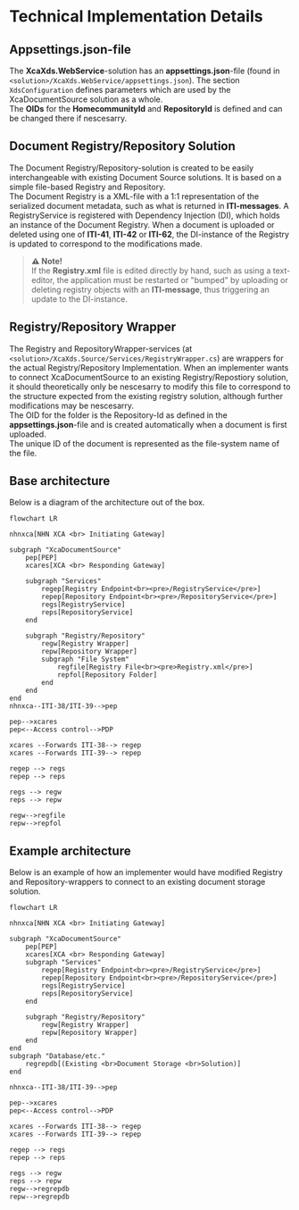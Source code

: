 # Technical Implementation Details

## Appsettings.json-file
The **XcaXds.WebService**-solution has an **appsettings.json**-file (found in `<solution>/XcaXds.WebService/appsettings.json`). The section `XdsConfiguration` defines parameters which are used by the XcaDocumentSource solution as a whole.  
The **OIDs** for the **HomecommunityId** and **RepositoryId** is defined and can be changed there if nescesarry.


## Document Registry/Repository Solution
The Document Registry/Repository-solution is created to be easily interchangeable with existing Document Source solutions. It is based on a simple file-based Registry and Repository.  
The Document Registry is a XML-file with a 1:1 representation of the serialized document metadata, such as what is returned in **ITI-messages**.
A RegistryService is registered with Dependency Injection (DI), which holds an instance of the Document Registry. When a document is uploaded or deleted using one of **ITI-41**, **ITI-42** or **ITI-62**, the DI-instance of the Registry is updated to correspond to the modifications made. 
> **⚠️ Note!** <br> If the **Registry.xml** file is edited directly by hand, such as using a text-editor, the application must be restarted or "bumped" by uploading or deleting registry objects with an **ITI-message**, thus triggering an update to the DI-instance.

## Registry/Repository Wrapper
The Registry and RepositoryWrapper-services (at `<solution>/XcaXds.Source/Services/RegistryWrapper.cs`) are wrappers for the actual Registry/Repository Implementation.
When an implementer wants to connect XcaDocumentSource to an existing Registry/Repostiory solution, it should theoretically only be nescesarry to modify this file to correspond to the structure expected from the existing registry solution, although further modifications may be nescesarry.  
The OID for the folder is the Repository-Id as defined in the **appsettings.json**-file and is created automatically when a document is first uploaded.  
The unique ID of the document is represented as the file-system name of the file.

## Base architecture
Below is a diagram of the architecture out of the box.
```mermaid
flowchart LR

nhnxca[NHN XCA <br> Initiating Gateway]

subgraph "XcaDocumentSource"
    pep[PEP]
    xcares[XCA <br> Responding Gateway]

    subgraph "Services"
        regep[Registry Endpoint<br><pre>/RegistryService</pre>]
        repep[Repository Endpoint<br><pre>/RepositoryService</pre>]
        regs[RegistryService]
        reps[RepositoryService]
    end

    subgraph "Registry/Repository"
        regw[Registry Wrapper]
        repw[Repository Wrapper]
        subgraph "File System"
            regfile[Registry File<br><pre>Registry.xml</pre>]
            repfol[Repository Folder]
        end
    end
end
nhnxca--ITI-38/ITI-39-->pep

pep-->xcares
pep<--Access control-->PDP

xcares --Forwards ITI-38--> regep
xcares --Forwards ITI-39--> repep

regep --> regs
repep --> reps

regs --> regw
reps --> repw

regw-->regfile
repw-->repfol
```

## Example architecture
Below is an example of how an implementer would have modified Registry and Repository-wrappers to connect to an existing document storage solution.
```mermaid
flowchart LR

nhnxca[NHN XCA <br> Initiating Gateway]

subgraph "XcaDocumentSource"
    pep[PEP]
    xcares[XCA <br> Responding Gateway]
    subgraph "Services"
        regep[Registry Endpoint<br><pre>/RegistryService</pre>]
        repep[Repository Endpoint<br><pre>/RepositoryService</pre>]
        regs[RegistryService]
        reps[RepositoryService]
    end

    subgraph "Registry/Repository"
        regw[Registry Wrapper]
        repw[Repository Wrapper]
    end
end
subgraph "Database/etc."
    regrepdb[(Existing <br>Document Storage <br>Solution)]
end

nhnxca--ITI-38/ITI-39-->pep

pep-->xcares
pep<--Access control-->PDP

xcares --Forwards ITI-38--> regep
xcares --Forwards ITI-39--> repep

regep --> regs
repep --> reps

regs --> regw
reps --> repw
regw-->regrepdb
repw-->regrepdb

```